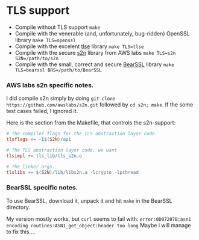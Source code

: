 # TLS support

- Compile without TLS support `make`
- Compile with the venerable (and, unfortunately, bug-ridden) OpenSSL library `make TLS=openssl`
- Compile with the excelent [tlse](https://github.com/eduardsui/tlse) library `make TLS=tlse`
- Compile with the secure [s2n](https://github.com/awslabs/s2n) library from AWS labs `make TLS=s2n S2N=/path/to/s2n`
- Compile with the small, correct and secure [BearSSL](https://bearssl.org/) library `make TLS=bearssl BRS=/path/to/BearSSL`

### AWS labs s2n specific notes.

I did compile s2n simply by doing `git clone https://github.com/awslabs/s2n.git` followed by `cd s2n; make`.
If the some test cases failed, I ignored it.

Here is the section from the Makefile, that controls the s2n-support:

```makefile
# The compiler flags for the TLS abstraction layer code.
tlsflags += -I$(S2N)/api

# The TLS abstraction layer code, we want
tlsimpl += tls_lib/tls_s2n.o

# The linker args.
tlslibs += $(S2N)/lib/libs2n.a -lcrypto -lpthread
```

### BearSSL specific notes.

To use BearSSL, download it, unpack it and hit `make` in the BearSSL directory.

My version mostly works, but `curl` seems to fail with:
	`error:0D07207B:asn1 encoding routines:ASN1_get_object:header too long`
Maybe i will manage to fix this....

